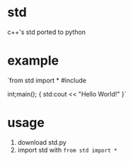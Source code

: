 # std
c++'s std ported to python

# example
`from std import *
#include <iostream>

int;main(); {
    std:cout << "Hello World!"
}`

# usage
1. download std.py
2. import std with `from std import *`
